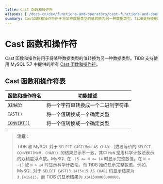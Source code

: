 ```yaml
---
title: Cast 函数和操作符
aliases: ['/docs-cn/dev/functions-and-operators/cast-functions-and-operators/','/docs-cn/dev/reference/sql/functions-and-operators/cast-functions-and-operators/']
summary: Cast函数和操作符用于将某种数据类型的值转换为另一种数据类型。TiDB支持使用MySQL 5.7中提供的所有Cast函数和操作符。包括BINARY，将一个字符串转换成一个二进制字符串；CAST()，将一个值转换成一个确定类型；CONVERT()，将一个值转换成一个确定类型。TiDB和MySQL对于SELECT CAST(MeN AS CHAR)的结果显示不一致，其中MeN是用科学计数法表示的双精度浮点数。MySQL在-15<=N<=14时显示完整数值，在N<-15或N>14时显示科学计数法。而TiDB始终显示完整数值。例如，MySQL对于SELECT CAST(3.1415e15 AS CHAR)的显示结果为3.1415e15，而TiDB的显示结果为3141500000000000。
---
```


# Cast 函数和操作符

Cast 函数和操作符用于将某种数据类型的值转换为另一种数据类型。TiDB 支持使用 MySQL 5.7 中提供的所有 [Cast 函数和操作符](https://dev.mysql.com/doc/refman/5.7/en/cast-functions.html)。

## Cast 函数和操作符表

| 函数和操作符名 | 功能描述 |
| --------------- | ----------------------------------- |
| [`BINARY`](https://dev.mysql.com/doc/refman/8.0/en/cast-functions.html#operator_binary) | 将一个字符串转换成一个二进制字符串 |
| [`CAST()`](https://dev.mysql.com/doc/refman/8.0/en/cast-functions.html#function_cast) | 将一个值转换成一个确定类型 |
| [`CONVERT()`](https://dev.mysql.com/doc/refman/8.0/en/cast-functions.html#function_convert) | 将一个值转换成一个确定类型 |

> **注意：**
>
> TiDB 和 MySQL 对于 `SELECT CAST(MeN AS CHAR)`（或者等价的 `SELECT CONVERT(MeM, CHAR)`）的结果显示不一致，其中 `MeN` 是用科学计数法表示的双精度浮点数。MySQL 在 `-15 <= N <= 14` 时显示完整数值，在 `N < -15` 或 `N > 14` 时显示科学计数法。而 TiDB 始终显示完整数值。例如，MySQL 对于 `SELECT CAST(3.1415e15 AS CHAR)` 的显示结果为 `3.1415e15`，而 TiDB 的显示结果为 `3141500000000000`。
